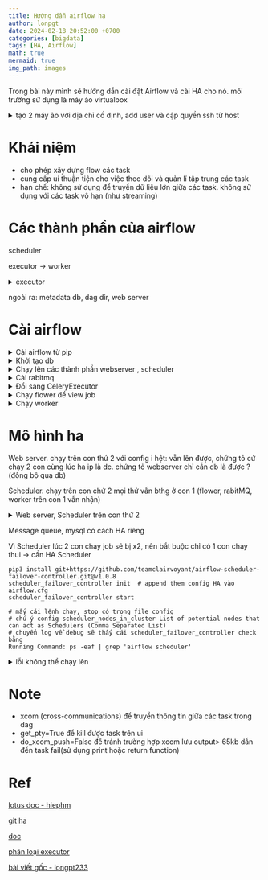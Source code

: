 ```yaml
---
title: Hướng dẫn airflow ha
author: lonpgt 
date: 2024-02-18 20:52:00 +0700
categories: [bigdata]
tags: [HA, Airflow]
math: true
mermaid: true
img_path: images
---
```


Trong bài này mình sẽ hướng dẫn cài đặt Airflow và cài HA cho nó. môi trường sử dụng là máy ảo virtualbox

<details markdown="1">
<summary>tạo 2 máy ảo với địa chỉ cố định, add user và cập quyền ssh từ host</summary>

```
VAGRANT_COMMAND = ARGV[0]

Vagrant.configure("2") do |config|

    if VAGRANT_COMMAND == "ssh"
      config.ssh.username = 'vagrant'
    end
    config.vm.box = "ubuntu/bionic64" # Chọn box bạn muốn sử dụng

    # Khởi tạo máy ảo thứ nhất
    config.vm.define "machine1" do |machine1|
    machine1.vm.network "private_network", ip: "192.168.56.2"
    machine1.vm.provider "virtualbox" do |vb|
          vb.memory = "2048" # 2GB RAM
          vb.cpus = 1       # 1 core CPU
        end

    machine1.vm.provision "shell", inline: <<-SHELL
          adduser airflow
          sudo su - airflow -c $'\
          whoami && \
          mkdir .ssh && \
          echo "ssh-rsa xxxx" > .ssh/authorized_keys && \
          chmod 700 .ssh && \
          chmod 600 .ssh/authorized_keys && \
          file_path=".ssh/authorized_keys" && \
          echo "cat file $file_path after make change" && \
          cat $file_path '
        SHELL
    end
end
```

</details>


# Khái niệm 

- cho phép xây dựng flow các task
- cung cấp ui thuận tiện cho việc theo dõi và quản lí tập trung các task
- hạn chế: không sử dụng để truyền dữ liệu lớn giữa các task. không sử dụng với các task vô hạn (như streaming)

# Các thành phần của airflow

scheduler

executor -> worker 

<details markdown="1">
<summary>executor</summary>

các loại executor 

- local: local executor, sequential executor 
- remote: celery executor, kubernetes executor 

nên dùng celery executor vì nó có thể scale được số lượng các worker thông qua celery backend (rabbitMQ, redis). executor như kiểu một cách thức để task được giao từ scheduler tới worker (đứng giữa nơi lập lịch và nơi thực thi task)

![](https://longpt233.github.io/images/2024-02-22%2021-44-01.png)

</details>

ngoài ra: metadata db, dag dir, web server


# Cài airflow

<details markdown="1">
<summary>Cài airflow từ pip</summary>

```
sudo apt update
sudo apt install python3-pip -y

export AIRFLOW_HOME=~/airflow

AIRFLOW_VERSION=2.5.1
PYTHON_VERSION="$(python3 --version | cut -d " " -f 2 | cut -d "." -f 1-2)"
CONSTRAINT_URL="https://raw.githubusercontent.com/apache/airflow/constraints-${AIRFLOW_VERSION}/constraints-${PYTHON_VERSION}.txt"

echo $CONSTRAINT_URL

python3 -m pip install --upgrade pip (khi lỗi setup tools)
pip3 install "apache-airflow==${AIRFLOW_VERSION}" --constraint "${CONSTRAINT_URL}"

hoặc đơn giản hơn (xong lỗi nhiều :v)
python3.8 -m pip install --upgrade pip
python3.8 -m pip install apache-airflow==2.5.1

```

</details>

<details markdown="1">
<summary>Khởi tạo db</summary>

```

python3 -m airflow db init 

# lỗi ModuleNotFoundError: No module named 'apt_pkg'
sudo apt-get install python-apt

# lúc này mới tạo ra cái thưu mục AIRFLOW_HOME
# mặc định sql_alchemy_conn = sqlite:////home/airflow/airflow2/airflow.db

# sửa db sang mysql rồi chạy lại db init
CREATE DATABASE airflow_db CHARACTER SET utf8mb4 COLLATE utf8mb4_unicode_ci;
CREATE USER 'airflow_user' IDENTIFIED BY 'airflow_pass';
GRANT ALL PRIVILEGES ON airflow_db.* TO 'airflow_user';
FLUSH PRIVILEGES;

vi airflow/airflow.cfg
mysql+mysqldb://airflow_db:airflow_pass@192.168.56.1:3306/airflow_db  # lỗi jh ấy
mysql+mysqlconnector://airflow_user:airflow_pass@192.168.56.1:3306/airflow_db
```

</details>

<details markdown="1">
<summary>Chạy lên các thành phần webserver , scheduler</summary>

```
airflow users create \
    --username admin \
    --firstname Peter \
    --lastname Parker \
    --role Admin \
    --email spiderman@superhero.org

# sau đó nhập mật khẩu

airflow webserver --port 8080 [-D, -h]

airflow scheduler [-D, -h]

# kill daemon
kill $(ps -ef | grep "gunicorn" | awk '{print $2}')

```

</details>

<details markdown="1">
<summary>Cài rabitmq</summary>

```
sudo apt update && sudo apt upgrade -y
sudo apt install rabbitmq-server -y
sudo systemctl enable rabbitmq-server
sudo systemctl start rabbitmq-server
sudo systemctl status rabbitmq-server
sudo rabbitmq-plugins enable rabbitmq_management
sudo rabbitmqctl add_user airflow airflow
sudo rabbitmqctl set_user_tags airflow administrator
```

</details>

<details markdown="1">
<summary>Đổi sang CeleryExecutor</summary>

tuy nhiên kiểu jh chạy cách kia cũng lỗi thôi ```The scheduler does not appear to be running. Last heartbeat was received 14 minutes ago. ```

đổi sang chuẩn executor khác xem sao

```
executor = CeleryExecutor
```

đổi celery broker + ressult backend

```
broker_url = redis://redis:6379/0
broker_url = amqp://airflow:airflow@192.168.56.10:5672/
result_backend = db+mysql://airflow_user:airflow_pass@192.168.56.1:3306/airflow_db

# set mysql+mysqlconnector lỗi
# cài thêm celery nếu chưa có 
pip install 'apache-airflow[celery]'


```

</details>

<details markdown="1">
<summary>Chạy flower để view job</summary>

Monitoring Tasks

```
# flower
# Celery Flower is a sweet UI for Celery. Airflow has a shortcut to start
# it ``airflow celery flower``. This defines the IP that Celery Flower runs on
flower_host = 0.0.0.0

# The root URL for Flower
# Example: flower_url_prefix = /flower
flower_url_prefix = /flower

# This defines the port that Celery Flower runs on
flower_port = 5556

# lỗi amqp.exceptions.NotAllowed: Connection.open: (530) NOT_ALLOWED - access to vhost '/' refused for user 'airflow'

sudo rabbitmqctl list_permissions -p / 
sudo rabbitmqctl set_permissions -p "/" "airflow" ".*" ".*" ".*"

```

lỗi mấy cái linh ta linh tinh vì chưa cài cái 

```
sudo apt-get install python3.8-dev
# Duy bảo mỗi lần cài phải đi theo bộ python3-pip python3.10-dev python3.10-venv

```

job khi chạy sẽ được đẩy vào queue

![](https://longpt233.github.io/images/2024-03-01%2014-56-52.png)

trên ui của airflow sẽ thấy task bị queue mà k chạy


tuy nhiên bên flower chưa hiện thị task do mình chưa bật worker

</details>

<details markdown="1">
<summary>Chạy worker</summary>

```
airflow celery worker

# chú ý: worker có thể được gắn với 1 queue
airflow celery worker -q spark,quark
```

![](https://longpt233.github.io/images/2024-03-01%2015-18-45.png)



</details>

# Mô hình ha


Web server. chạy trên con thứ 2 với config i hệt: vẫn lên được, chứng tỏ cứ chạy 2 con cùng lúc ha ip là dc. chứng tỏ webserver chỉ cần db là được ? (đồng bộ qua db)

Scheduler. chạy trên con chứ 2 mọi thứ vẫn bthg ở con 1 (flower, rabitMQ, worker trên con 1 vẫn nhận)

<details markdown="1">
<summary>Web server, Scheduler trên con thứ 2</summary>

```
ImportError: No module named 'mysql'
pip install mysql-connector-python-rf

sqlalchemy.exc.NotSupportedError: (mysql.connector.errors.NotSupportedError) Authentication plugin 'caching_sha2_password' is not supported
pip install mysql-connector-python

```

```
ModuleNotFoundError: No module named 'MySQLdb'
pip install mysqlclient
# vẫn lỗi 
sudo apt-get install python3.8-dev
# vẫn lỗi
sudo apt-get install python3-dev default-libmysqlclient-dev build-essential pkg-config

# cài thêm celery nếu chưa có 
pip install 'apache-airflow[celery]'

```

</details> 



Message queue, mysql có cách HA riêng 

Vì Scheduler lúc 2 con chạy job sẽ bị x2, nên bắt buộc chỉ có 1 con chạy thui -> cần HA Scheduler


```
pip3 install git+https://github.com/teamclairvoyant/airflow-scheduler-failover-controller.git@v1.0.8
scheduler_failover_controller init  # append them config HA vào airflow.cfg
scheduler_failover_controller start

# mấy cái lệnh chạy, stop có trong file config
# chú ý config scheduler_nodes_in_cluster List of potential nodes that can act as Schedulers (Comma Separated List)
# chuyển log về debug sẽ thấy cái scheduler_failover_controller check bằng 
Running Command: ps -eaf | grep 'airflow scheduler'
```

<details markdown="1">
<summary>lỗi không thể chạy lên </summary>


```

in configuration.py:     


def get_sql_alchemy_conn(self):
        return self.get_config("core", "SQL_ALCHEMY_CONN")


but maybe airflow.cfg, the section is [database]. so that engine can be null

add sql_alchemy_conn both [database], [core] in airflow.cfg can fix this issue

https://github.com/teamclairvoyant/airflow-scheduler-failover-controller/issues/43
```
</details> 



# Note 
- xcom (cross-communications) để truyền thông tin giữa các task trong dag
- get_pty=True để kill được task trên ui
- do_xcom_push=False để tránh trường hợp xcom lưu output> 65kb dẫn đến task fail(sử  dụng print hoặc return function)



# Ref 

[lotus doc - hiephm](https://lotus.vn/w/blog/gioi-thieu-ve-airflow-va-trien-khai-kien-truc-ha-348074727123714048.htm)

[git  ha](https://github.com/teamclairvoyant/airflow-scheduler-failover-controller)

[doc](https://airflow.apache.org/docs/apache-airflow/stable/start.html)

[phân loại executor](https://viblo.asia/p/hieu-don-gian-ve-airflow-executor-3kY4g52yLAe)

[bài viết gốc - longpt233](https://longpt233.github.io/airflow-ha/)






